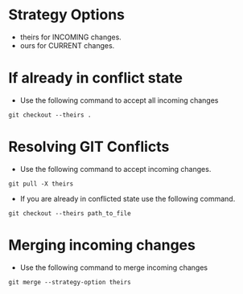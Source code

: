 # Strategy Options
* theirs for INCOMING changes.
* ours for CURRENT changes.

# If already in conflict state
* Use the following command to accept all incoming changes
```
git checkout --theirs .
```

# Resolving GIT Conflicts
* Use the following command to accept incoming changes.
```
git pull -X theirs
```

* If you are already in conflicted state use the following command.
```
git checkout --theirs path_to_file
```

# Merging incoming changes
* Use the following command to merge incoming changes
```
git merge --strategy-option theirs
```


